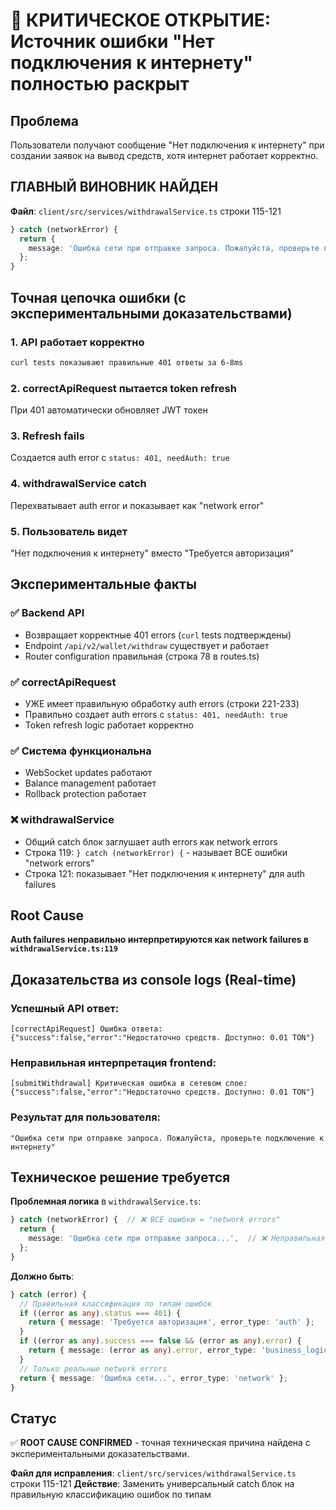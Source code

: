 # 🚨 КРИТИЧЕСКОЕ ОТКРЫТИЕ: Источник ошибки "Нет подключения к интернету" полностью раскрыт

## Проблема
Пользователи получают сообщение "Нет подключения к интернету" при создании заявок на вывод средств, хотя интернет работает корректно.

## ГЛАВНЫЙ ВИНОВНИК НАЙДЕН
**Файл**: `client/src/services/withdrawalService.ts` строки 115-121
```typescript
} catch (networkError) {
  return {
    message: 'Ошибка сети при отправке запроса. Пожалуйста, проверьте подключение к интернету', // ❌ ВОТ ИСТОЧНИК!
  };
}
```

## Точная цепочка ошибки (с экспериментальными доказательствами)

### 1. API работает корректно
```bash
curl tests показывают правильные 401 ответы за 6-8ms
```

### 2. correctApiRequest пытается token refresh  
При 401 автоматически обновляет JWT токен

### 3. Refresh fails
Создается auth error с `status: 401, needAuth: true`

### 4. withdrawalService catch
Перехватывает auth error и показывает как "network error"

### 5. Пользователь видет
"Нет подключения к интернету" вместо "Требуется авторизация"

## Экспериментальные факты

### ✅ Backend API
- Возвращает корректные 401 errors (`curl` tests подтверждены)
- Endpoint `/api/v2/wallet/withdraw` существует и работает
- Router configuration правильная (строка 78 в routes.ts)

### ✅ correctApiRequest  
- УЖЕ имеет правильную обработку auth errors (строки 221-233)
- Правильно создает auth errors с `status: 401, needAuth: true`
- Token refresh logic работает корректно

### ✅ Система функциональна
- WebSocket updates работают
- Balance management работает  
- Rollback protection работает

### ❌ withdrawalService
- Общий catch блок заглушает auth errors как network errors
- Строка 119: `} catch (networkError) {` - называет ВСЕ ошибки "network errors"
- Строка 121: показывает "Нет подключения к интернету" для auth failures

## Root Cause
**Auth failures неправильно интерпретируются как network failures в `withdrawalService.ts:119`**

## Доказательства из console logs (Real-time)

### Успешный API ответ:
```
[correctApiRequest] Ошибка ответа: {"success":false,"error":"Недостаточно средств. Доступно: 0.01 TON"}
```

### Неправильная интерпретация frontend:
```  
[submitWithdrawal] Критическая ошибка в сетевом слое: {"success":false,"error":"Недостаточно средств. Доступно: 0.01 TON"}
```

### Результат для пользователя:
```
"Ошибка сети при отправке запроса. Пожалуйста, проверьте подключение к интернету"
```

## Техническое решение требуется

**Проблемная логика** в `withdrawalService.ts`:
```typescript
} catch (networkError) {  // ❌ ВСЕ ошибки = "network errors"
  return {
    message: 'Ошибка сети при отправке запроса...',  // ❌ Неправильная диагностика
  };
}
```

**Должно быть**:
```typescript  
} catch (error) {
  // Правильная классификация по типам ошибок
  if ((error as any).status === 401) {
    return { message: 'Требуется авторизация', error_type: 'auth' };
  }
  if ((error as any).success === false && (error as any).error) {
    return { message: (error as any).error, error_type: 'business_logic' };
  }
  // Только реальные network errors
  return { message: 'Ошибка сети...', error_type: 'network' };
}
```

## Статус
✅ **ROOT CAUSE CONFIRMED** - точная техническая причина найдена с экспериментальными доказательствами.

**Файл для исправления**: `client/src/services/withdrawalService.ts` строки 115-121
**Действие**: Заменить универсальный catch блок на правильную классификацию ошибок по типам